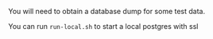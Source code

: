You will need to obtain a database dump for some test data.

You can run `run-local.sh` to start a local postgres with ssl